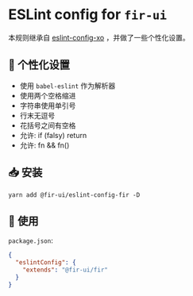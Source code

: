 # ESLint config for `fir-ui`

本规则继承自 [eslint-config-xo](https://github.com/xojs/eslint-config-xo) ，并做了一些个性化设置。

## 🌟 个性化设置
- 使用 `babel-eslint` 作为解析器
- 使用两个空格缩进
- 字符串使用单引号
- 行末无逗号
- 花括号之间有空格
- 允许: if (falsy) return
- 允许: fn && fn()

## 📥 安装
```shell
yarn add @fir-ui/eslint-config-fir -D
```

## 🔧 使用
`package.json`:
```json
{
  "eslintConfig": {
    "extends": "@fir-ui/fir"
  }
}
```
